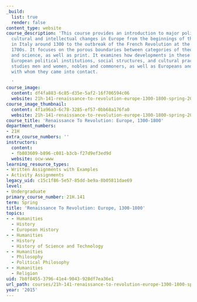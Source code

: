 ```yaml
---
_build:
  list: true
  render: false
content_type: website
course_description: 'This course provides an introduction to major political, social,
  cultural and intellectual changes in Europe from the beginnings of the Renaissance
  in Italy around 1300 to the outbreak of the French Revolution at the end of the
  1700s. It focuses on the porous boundaries between categories of theology, magic
  and science, as well as print. It examines how developments in these areas altered
  European political institutions, social structures, and cultural practices. It also
  studies men and women, nobles and commoners, as well as Europeans and some non-Europeans
  with whom they came into contact.

  '
course_image:
  content: df4fa883-6c85-d35e-5af2-16f706594c06
  website: 21h-141-renaissance-to-revolution-europe-1300-1800-spring-2015
course_image_thumbnail:
  content: 4f1a96a3-6c78-3285-ef57-0bb68a176fa0
  website: 21h-141-renaissance-to-revolution-europe-1300-1800-spring-2015
course_title: 'Renaissance To Revolution: Europe, 1300-1800'
department_numbers:
- 21H
extra_course_numbers: ''
instructors:
  content:
  - fb803609-b896-c081-b3cb-f27d9ef3ed9d
  website: ocw-www
learning_resource_types:
- Written Assignments with Examples
- Activity Assignments
legacy_uid: c15c1f86-5e57-85dd-be9a-8b05811dae69
level:
- Undergraduate
primary_course_number: 21H.141
term: Spring
title: 'Renaissance To Revolution: Europe, 1300-1800'
topics:
- - Humanities
  - History
  - European History
- - Humanities
  - History
  - History of Science and Technology
- - Humanities
  - Philosophy
  - Political Philosophy
- - Humanities
  - Religion
uid: 7b8f8455-3796-41e4-9043-928df7ea36e1
url_path: courses/21h-141-renaissance-to-revolution-europe-1300-1800-spring-2015
year: '2015'
---
```

